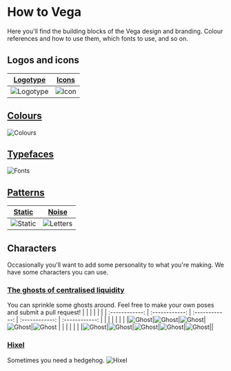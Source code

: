# How to Vega 

Here you'll find the building blocks of the Vega design and branding. Colour references and how to use them, which fonts to use, and so on.
## Logos and icons
| [Logotype](1A%20Logotype) | [Icons](1B%20Brand%20Icon) |
| --- | --- |
|![Logotype](1A%20Logotype/Vega_Logotype_Black.png)|![Icon](1B%20Brand%20Icon/Vega_Brand_Icon_Black.png)||


## [Colours](./1C%20Colour%20Palette/)
![Colours](1C%20Colour%20Palette/Colour%20Palette%20Overview.jpg)

## [Typefaces](./1D%20Typefaces/)
![Fonts](1D%20Typefaces/Our%20typefaces.jpg)

## [Patterns](./1E%20Patterns%20+%20Textures/)
| [Static](1E%20Patterns%20%2B%20Textures/Noise%20Pattern) | [Noise](1E%20Patterns%20%2B%20Textures/Noise%20Pattern) |
| --- | --- |
|![Static](1E%20Patterns%20%2B%20Textures/Static%20Textures/Mid%20Grey%20Static.jpg)|![Letters](1E%20Patterns%20%2B%20Textures/Noise%20Pattern/Vega%20Noise%20Pattern.png)|

## Characters
Occasionally you'll want to add some personality to what you're making. We have some characters you can use.
### [The ghosts of centralised liquidity](./1F%20Vector%20Graphics/Ghosts%20Of%20Centralised%20Liquidity/)
You can sprinkle some ghosts around. Feel free to make your own poses and submit a pull request!
|   |   |   |   |  |
| :------------: | :------------: | :------------: | :------------: |    :------------: |
|   |   |   |   |  |
|![Ghost](1F%20Vector%20Graphics/Ghosts%20Of%20Centralised%20Liquidity/Cool%20AF%20Ghost.svg)|![Ghost](1F%20Vector%20Graphics/Ghosts%20Of%20Centralised%20Liquidity/Embarrassing%20Dad%20Ghost.svg)|![Ghost](1F%20Vector%20Graphics/Ghosts%20Of%20Centralised%20Liquidity/Impatient%20Ghost.svg)|![Ghost](1F%20Vector%20Graphics/Ghosts%20Of%20Centralised%20Liquidity/Neutral%20Ghost.svg)|![Ghost](1F%20Vector%20Graphics/Ghosts%20Of%20Centralised%20Liquidity/Overdressed%20Ghost.svg)
|   |   |   |   |  |
|![Ghost](1F%20Vector%20Graphics/Ghosts%20Of%20Centralised%20Liquidity/Panic%20Ghost.svg)|![Ghost](1F%20Vector%20Graphics/Ghosts%20Of%20Centralised%20Liquidity/Short-sighted%20Ghost.svg)|![Ghost](1F%20Vector%20Graphics/Ghosts%20Of%20Centralised%20Liquidity/Stern%20Ghost.svg)|![Ghost](1F%20Vector%20Graphics/Ghosts%20Of%20Centralised%20Liquidity/Voting%20Ghost.svg)|![Ghost](1F%20Vector%20Graphics/Ghosts%20Of%20Centralised%20Liquidity/Waving%20Ghost.svg)||


### [Hixel](./1G%20Hixel/)
Sometimes you need a hedgehog.
![Hixel](1G%20Hixel/Vega_Hixel_Black.png)
